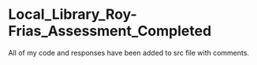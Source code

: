 # Local_Library_Roy-Frias_Assessment_Completed

All of my code and responses have been added to src file with comments.
